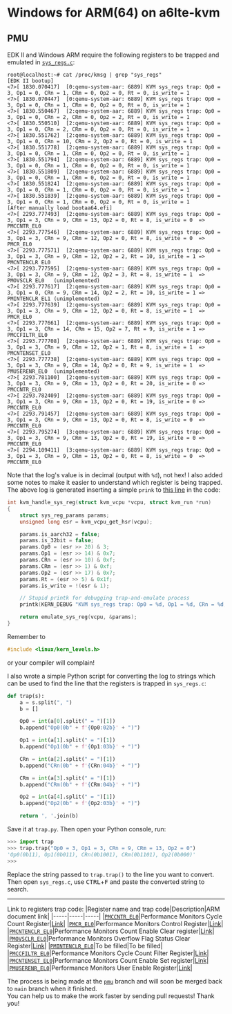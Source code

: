 # Windows for ARM(64) on a6lte-kvm
## PMU
EDK II and Windows ARM require the following registers to be trapped and emulated in [`sys_regs.c`](https://github.com/raspiduino/a6lte-kvm/blob/pmu/arch/arm64/kvm/sys_regs.c):
```
root@localhost:~# cat /proc/kmsg | grep "sys_regs"
[EDK II bootup]
<7>[ 1830.070417]  [0:qemu-system-aar: 6889] KVM sys_regs trap: Op0 = 3, Op1 = 0, CRn = 1, CRm = 0, Op2 = 0, Rt = 0, is_write = 1
<7>[ 1830.070447]  [0:qemu-system-aar: 6889] KVM sys_regs trap: Op0 = 3, Op1 = 0, CRn = 1, CRm = 0, Op2 = 0, Rt = 0, is_write = 1
<7>[ 1830.550467]  [2:qemu-system-aar: 6889] KVM sys_regs trap: Op0 = 3, Op1 = 0, CRn = 2, CRm = 0, Op2 = 2, Rt = 0, is_write = 1
<7>[ 1830.550510]  [2:qemu-system-aar: 6889] KVM sys_regs trap: Op0 = 3, Op1 = 0, CRn = 2, CRm = 0, Op2 = 0, Rt = 0, is_write = 1
<7>[ 1830.551762]  [2:qemu-system-aar: 6889] KVM sys_regs trap: Op0 = 3, Op1 = 0, CRn = 10, CRm = 2, Op2 = 0, Rt = 0, is_write = 1
<7>[ 1830.551778]  [2:qemu-system-aar: 6889] KVM sys_regs trap: Op0 = 3, Op1 = 0, CRn = 1, CRm = 0, Op2 = 0, Rt = 0, is_write = 1
<7>[ 1830.551794]  [2:qemu-system-aar: 6889] KVM sys_regs trap: Op0 = 3, Op1 = 0, CRn = 1, CRm = 0, Op2 = 0, Rt = 0, is_write = 1
<7>[ 1830.551809]  [2:qemu-system-aar: 6889] KVM sys_regs trap: Op0 = 3, Op1 = 0, CRn = 1, CRm = 0, Op2 = 0, Rt = 0, is_write = 1
<7>[ 1830.551824]  [2:qemu-system-aar: 6889] KVM sys_regs trap: Op0 = 3, Op1 = 0, CRn = 1, CRm = 0, Op2 = 0, Rt = 0, is_write = 1
<7>[ 1830.551839]  [2:qemu-system-aar: 6889] KVM sys_regs trap: Op0 = 3, Op1 = 0, CRn = 1, CRm = 0, Op2 = 0, Rt = 0, is_write = 1
[After manually load bootaa64.efi]
<7>[ 2293.777493]  [2:qemu-system-aar: 6889] KVM sys_regs trap: Op0 = 3, Op1 = 3, CRn = 9, CRm = 13, Op2 = 0, Rt = 8, is_write = 0  => PMCCNTR_EL0
<7>[ 2293.777546]  [2:qemu-system-aar: 6889] KVM sys_regs trap: Op0 = 3, Op1 = 3, CRn = 9, CRm = 12, Op2 = 0, Rt = 8, is_write = 0  => PMCR_EL0
<7>[ 2293.777571]  [2:qemu-system-aar: 6889] KVM sys_regs trap: Op0 = 3, Op1 = 3, CRn = 9, CRm = 12, Op2 = 2, Rt = 10, is_write = 1 => PMCNTENCLR_EL0
<7>[ 2293.777595]  [2:qemu-system-aar: 6889] KVM sys_regs trap: Op0 = 3, Op1 = 3, CRn = 9, CRm = 12, Op2 = 3, Rt = 8, is_write = 1  => PMOVSCLR_EL0   (unimplemented)
<7>[ 2293.777617]  [2:qemu-system-aar: 6889] KVM sys_regs trap: Op0 = 3, Op1 = 0, CRn = 9, CRm = 14, Op2 = 2, Rt = 10, is_write = 1 => PMINTENCLR_EL1 (unimplemented)
<7>[ 2293.777639]  [2:qemu-system-aar: 6889] KVM sys_regs trap: Op0 = 3, Op1 = 3, CRn = 9, CRm = 12, Op2 = 0, Rt = 8, is_write = 1  => PMCR_EL0
<7>[ 2293.777661]  [2:qemu-system-aar: 6889] KVM sys_regs trap: Op0 = 3, Op1 = 3, CRn = 14, CRm = 15, Op2 = 7, Rt = 9, is_write = 1 => PMCCFILTR_EL0
<7>[ 2293.777708]  [2:qemu-system-aar: 6889] KVM sys_regs trap: Op0 = 3, Op1 = 3, CRn = 9, CRm = 12, Op2 = 1, Rt = 8, is_write = 1  => PMCNTENSET_EL0
<7>[ 2293.777738]  [2:qemu-system-aar: 6889] KVM sys_regs trap: Op0 = 3, Op1 = 3, CRn = 9, CRm = 14, Op2 = 0, Rt = 9, is_write = 1  => PMUSERENR_EL0  (unimplemented)
<7>[ 2293.781100]  [2:qemu-system-aar: 6889] KVM sys_regs trap: Op0 = 3, Op1 = 3, CRn = 9, CRm = 13, Op2 = 0, Rt = 20, is_write = 0 => PMCCNTR_EL0
<7>[ 2293.782409]  [2:qemu-system-aar: 6889] KVM sys_regs trap: Op0 = 3, Op1 = 3, CRn = 9, CRm = 13, Op2 = 0, Rt = 19, is_write = 0 => PMCCNTR_EL0
<7>[ 2293.791457]  [2:qemu-system-aar: 6889] KVM sys_regs trap: Op0 = 3, Op1 = 3, CRn = 9, CRm = 13, Op2 = 0, Rt = 8, is_write = 0  => PMCCNTR_EL0
<7>[ 2293.795274]  [3:qemu-system-aar: 6889] KVM sys_regs trap: Op0 = 3, Op1 = 3, CRn = 9, CRm = 13, Op2 = 0, Rt = 19, is_write = 0 => PMCCNTR_EL0
<7>[ 2294.109411]  [3:qemu-system-aar: 6889] KVM sys_regs trap: Op0 = 3, Op1 = 3, CRn = 9, CRm = 13, Op2 = 0, Rt = 8, is_write = 0  => PMCCNTR_EL0
```
Note that the log's value is in decimal (output with `%d`), not hex! I also added some notes to make it easier to understand which register is being trapped.
<br>The above log is generated inserting a simple `prink` to [this line](https://github.com/raspiduino/a6lte-kvm/blob/25292853c38cb2bd1d28fe9cf7032a760fa78a76/arch/arm64/kvm/sys_regs.c#L1309) in the code:

```c
int kvm_handle_sys_reg(struct kvm_vcpu *vcpu, struct kvm_run *run)
{
	struct sys_reg_params params;
	unsigned long esr = kvm_vcpu_get_hsr(vcpu);

	params.is_aarch32 = false;
	params.is_32bit = false;
	params.Op0 = (esr >> 20) & 3;
	params.Op1 = (esr >> 14) & 0x7;
	params.CRn = (esr >> 10) & 0xf;
	params.CRm = (esr >> 1) & 0xf;
	params.Op2 = (esr >> 17) & 0x7;
	params.Rt = (esr >> 5) & 0x1f;
	params.is_write = !(esr & 1);

	// Stupid printk for debugging trap-and-emulate process
	printk(KERN_DEBUG "KVM sys_regs trap: Op0 = %d, Op1 = %d, CRn = %d, CRm = %d, Op2 = %d, Rt = %d, is_write = %d\n", params.Op0, params.Op1, params.CRn, params.CRm, params.Op2, params.Rt, params.is_write);

	return emulate_sys_reg(vcpu, &params);
}
```
Remember to
```c
#include <linux/kern_levels.h>
```
or your compiler will complain!

I also wrote a simple Python script for converting the log to strings which can be used to find the line that the registers is trapped in `sys_regs.c`:
```python
def trap(s):
	a = s.split(", ")
	b = []

	Op0 = int(a[0].split(" = ")[1])
	b.append("Op0(0b" + f'{Op0:02b}' + ")")

	Op1 = int(a[1].split(" = ")[1])
	b.append("Op1(0b" + f'{Op1:03b}' + ")")

	CRn = int(a[2].split(" = ")[1])
	b.append("CRn(0b" + f'{CRn:04b}' + ")")

	CRm = int(a[3].split(" = ")[1])
	b.append("CRm(0b" + f'{CRm:04b}' + ")")

	Op2 = int(a[4].split(" = ")[1])
	b.append("Op2(0b" + f'{Op2:03b}' + ")")

	return ', '.join(b)

```
Save it at `trap.py`. Then open your Python console, run:
```python
>>> import trap
>>> trap.trap("Op0 = 3, Op1 = 3, CRn = 9, CRm = 13, Op2 = 0")
'Op0(0b11), Op1(0b011), CRn(0b1001), CRm(0b1101), Op2(0b000)'
>>>
```
Replace the string passed to `trap.trap()` to the line you want to convert. Then open `sys_regs.c`, use <kbd>CTRL</kbd>+<kbd>F</kbd> and paste the converted string to search.

---------
Link to registers trap code:
|Register name and trap code|Description|ARM document link|
|-----|-----|-----|
|[`PMCCNTR_EL0`](https://github.com/raspiduino/a6lte-kvm/blob/25292853c38cb2bd1d28fe9cf7032a760fa78a76/arch/arm64/kvm/sys_regs.c#L597)|Performance Monitors Cycle Count Register|[Link](https://developer.arm.com/documentation/ddi0595/2021-06/AArch64-Registers/PMCCNTR-EL0--Performance-Monitors-Cycle-Count-Register)|
|[`PMCR_EL0`](https://github.com/raspiduino/a6lte-kvm/blob/25292853c38cb2bd1d28fe9cf7032a760fa78a76/arch/arm64/kvm/sys_regs.c#L574)|Performance Monitors Control Register|[Link](https://developer.arm.com/documentation/ddi0595/2020-12/External-Registers/PMCR-EL0--Performance-Monitors-Control-Register)|
|[`PMCNTENCLR_EL0`](https://github.com/raspiduino/a6lte-kvm/blob/25292853c38cb2bd1d28fe9cf7032a760fa78a76/arch/arm64/kvm/sys_regs.c#L573)|Performance Monitors Count Enable Clear register|[Link](https://developer.arm.com/documentation/ddi0595/2021-06/AArch64-Registers/PMCNTENCLR-EL0--Performance-Monitors-Count-Enable-Clear-register)|
|[`PMOVSCLR_EL0`](https://github.com/raspiduino/a6lte-kvm/blob/25292853c38cb2bd1d28fe9cf7032a760fa78a76/arch/arm64/kvm/sys_regs.c#L583)|Performance Monitors Overflow Flag Status Clear Register|[Link](https://developer.arm.com/documentation/ddi0595/2021-06/AArch64-Registers/PMOVSCLR-EL0--Performance-Monitors-Overflow-Flag-Status-Clear-Register)|
|[`PMINTENCLR_EL0`](https://github.com/raspiduino/a6lte-kvm/blob/25292853c38cb2bd1d28fe9cf7032a760fa78a76/arch/arm64/kvm/sys_regs.c#L539)|To be filled|To be filled|
|[`PMCCFILTR_EL0`](https://github.com/raspiduino/a6lte-kvm/blob/25292853c38cb2bd1d28fe9cf7032a760fa78a76/arch/arm64/kvm/sys_regs.c#L686)|Performance Monitors Cycle Count Filter Register|[Link](https://developer.arm.com/documentation/ddi0595/2020-12/AArch64-Registers/PMCCFILTR-EL0--Performance-Monitors-Cycle-Count-Filter-Register)|
|[`PMCNTENSET_EL0`](https://github.com/raspiduino/a6lte-kvm/blob/25292853c38cb2bd1d28fe9cf7032a760fa78a76/arch/arm64/kvm/sys_regs.c#L576)|Performance Monitors Count Enable Set register|[Link](https://developer.arm.com/documentation/ddi0595/2020-12/AArch64-Registers/PMCNTENSET-EL0--Performance-Monitors-Count-Enable-Set-register)|
|[`PMUSERENR_EL0`](https://github.com/raspiduino/a6lte-kvm/blob/25292853c38cb2bd1d28fe9cf7032a760fa78a76/arch/arm64/kvm/sys_regs.c#L606)|Performance Monitors User Enable Register|[Link](https://developer.arm.com/documentation/ddi0595/2020-12/AArch64-Registers/PMUSERENR-EL0--Performance-Monitors-User-Enable-Register)|

The process is being made at the [`pmu`](https://github.com/raspiduino/a6lte-kvm/tree/pmu) branch and will soon be merged back to `main` branch when it finished.
<br> You can help us to make the work faster by sending pull requests! Thank you!
